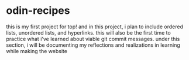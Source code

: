 # odin-recipes

this is my first project for top! and in this project, i plan to include ordered lists, unordered lists, and hyperlinks. this will also be the first time to practice what i've learned about viable git commit messages. under this section, i will be documenting my reflections and realizations in learning while making the website